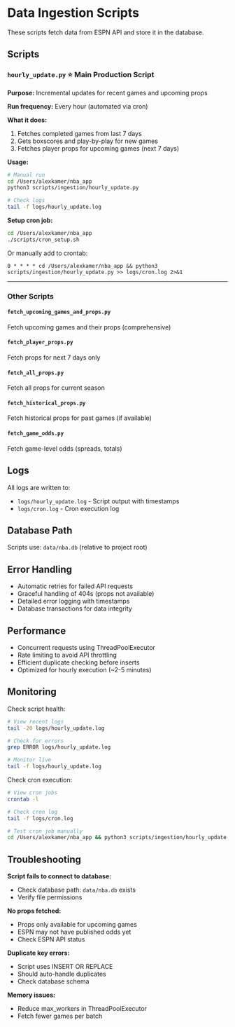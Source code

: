 # Data Ingestion Scripts

These scripts fetch data from ESPN API and store it in the database.

## Scripts

### `hourly_update.py` ⭐ Main Production Script

**Purpose:** Incremental updates for recent games and upcoming props

**Run frequency:** Every hour (automated via cron)

**What it does:**
1. Fetches completed games from last 7 days
2. Gets boxscores and play-by-play for new games
3. Fetches player props for upcoming games (next 7 days)

**Usage:**
```bash
# Manual run
cd /Users/alexkamer/nba_app
python3 scripts/ingestion/hourly_update.py

# Check logs
tail -f logs/hourly_update.log
```

**Setup cron job:**
```bash
cd /Users/alexkamer/nba_app
./scripts/cron_setup.sh
```

Or manually add to crontab:
```
0 * * * * cd /Users/alexkamer/nba_app && python3 scripts/ingestion/hourly_update.py >> logs/cron.log 2>&1
```

---

### Other Scripts

#### `fetch_upcoming_games_and_props.py`
Fetch upcoming games and their props (comprehensive)

#### `fetch_player_props.py`
Fetch props for next 7 days only

#### `fetch_all_props.py`
Fetch all props for current season

#### `fetch_historical_props.py`
Fetch historical props for past games (if available)

#### `fetch_game_odds.py`
Fetch game-level odds (spreads, totals)

## Logs

All logs are written to:
- `logs/hourly_update.log` - Script output with timestamps
- `logs/cron.log` - Cron execution log

## Database Path

Scripts use: `data/nba.db` (relative to project root)

## Error Handling

- Automatic retries for failed API requests
- Graceful handling of 404s (props not available)
- Detailed error logging with timestamps
- Database transactions for data integrity

## Performance

- Concurrent requests using ThreadPoolExecutor
- Rate limiting to avoid API throttling
- Efficient duplicate checking before inserts
- Optimized for hourly execution (~2-5 minutes)

## Monitoring

Check script health:
```bash
# View recent logs
tail -20 logs/hourly_update.log

# Check for errors
grep ERROR logs/hourly_update.log

# Monitor live
tail -f logs/hourly_update.log
```

Check cron execution:
```bash
# View cron jobs
crontab -l

# Check cron log
tail -f logs/cron.log

# Test cron job manually
cd /Users/alexkamer/nba_app && python3 scripts/ingestion/hourly_update.py
```

## Troubleshooting

**Script fails to connect to database:**
- Check database path: `data/nba.db` exists
- Verify file permissions

**No props fetched:**
- Props only available for upcoming games
- ESPN may not have published odds yet
- Check ESPN API status

**Duplicate key errors:**
- Script uses INSERT OR REPLACE
- Should auto-handle duplicates
- Check database schema

**Memory issues:**
- Reduce max_workers in ThreadPoolExecutor
- Fetch fewer games per batch
